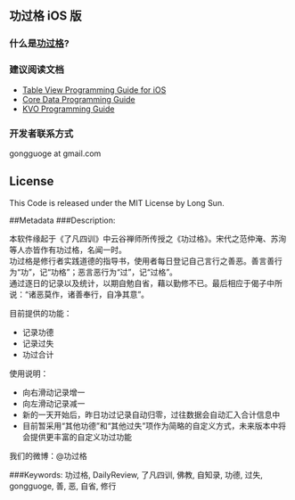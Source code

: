##  功过格 iOS 版

### 什么是[功过格](http://baike.baidu.com/view/995178.htm)?

### 建议阅读文档
* [Table View Programming Guide for iOS](http://developer.apple.com/library/ios/#documentation/UserExperience/Conceptual/TableView_iPhone/AboutTableViewsiPhone/AboutTableViewsiPhone.html)
* [Core Data Programming Guide](http://developer.apple.com/library/mac/#documentation/cocoa/conceptual/coredata/cdprogrammingguide.html)
* [KVO Programming Guide](https://developer.apple.com/library/mac/#documentation/cocoa/Conceptual/KeyValueObserving/KeyValueObserving.html)

### 开发者联系方式
gongguoge at gmail.com

## License
This Code is released under the MIT License by Long Sun.

##Metadata
###Description:

本软件缘起于《了凡四训》中云谷禅师所传授之《功过格》。宋代之范仲淹、苏洵等人亦皆作有功过格，名闻一时。  
功过格是修行者实践道德的指导书，使用者每日登记自己言行之善恶。善言善行为“功”，记“功格”；恶言恶行为“过”，记“过格”。  
通过逐日的记录以及统计，以期自勉自省，藉以勤修不已。最后相应于偈子中所说：“诸恶莫作，诸善奉行，自净其意”。  

目前提供的功能：  
- 记录功德  
- 记录过失  
- 功过合计  

使用说明：  
- 向右滑动记录增一  
- 向左滑动记录减一  
- 新的一天开始后，昨日功过记录自动归零，过往数据会自动汇入合计信息中  
- 目前暂采用“其他功德”和“其他过失”项作为简略的自定义方式，未来版本中将会提供更丰富的自定义功过功能  

我们的微博：@功过格  


###Keywords:
功过格, DailyReview, 了凡四训, 佛教, 自知录, 功德, 过失, gongguoge, 善, 恶, 自省, 修行
